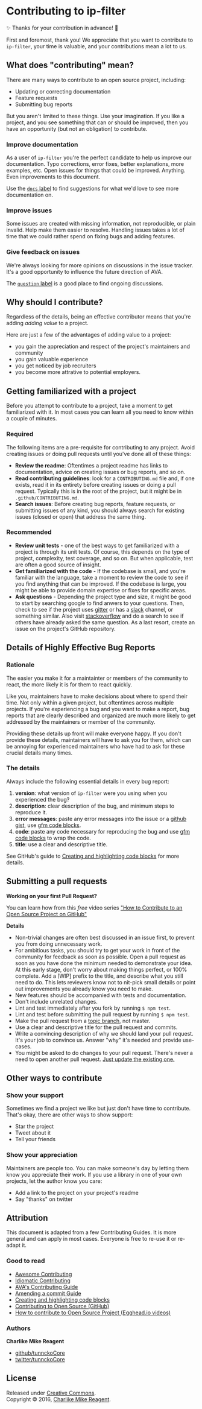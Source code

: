 # Contributing to ip-filter

:sparkles: Thanks for your contribution in advance! :tada:

First and foremost, thank you! We appreciate that you want to contribute to `ip-filter`, your time is valuable, and your contributions mean a lot to us.

## What does "contributing" mean?

There are many ways to contribute to an open source project, including:

- Updating or correcting documentation
- Feature requests
- Submitting bug reports

But you aren't limited to these things. Use your imagination. If you like a project, and you see something that can or should be improved, then you have an opportunity (but not an obligation) to contribute. 

### Improve documentation

As a user of `ip-filter` you're the perfect candidate to help us improve our documentation. Typo corrections, error fixes, better explanations, more examples, etc. Open issues for things that could be improved. Anything. Even improvements to this document.

Use the [`docs` label](https://github.com/tunnckoCore/ip-filter/labels/docs) to find suggestions for what we'd love to see more documentation on.

### Improve issues

Some issues are created with missing information, not reproducible, or plain invalid. Help make them easier to resolve. Handling issues takes a lot of time that we could rather spend on fixing bugs and adding features.

### Give feedback on issues

We're always looking for more opinions on discussions in the issue tracker. It's a good opportunity to influence the future direction of AVA.

The [`question` label](https://github.com/tunnckoCore/ip-filter/labels/question) is a good place to find ongoing discussions.


## Why should I contribute?

Regardless of the details, being an effective contributor means that you're adding _adding value_ to a project.

Here are just a few of the advantages of adding value to a project:

- you gain the appreciation and respect of the project's maintainers and community
- you gain valuable experience
- you get noticed by job recruiters
- you become more attrative to potential employers. 

## Getting familiarized with a project

Before you attempt to contribute to a project, take a moment to get familiarized with it. In most cases you can learn all you need to know within a couple of minutes. 

### Required

The following items are a pre-requisite for contributing to any project. Avoid creating issues or doing pull requests until you've done all of these things:

- **Review the readme**: Oftentimes a project readme has links to documentation, advice on creating issues or bug reports, and so on.
- **Read contributing guidelines**: look for a `CONTRIBUTING.md` file and, if one exists, read it in its entirety before creating issues or doing a pull request. Typically this is in the root of the project, but it might be in `.github/CONTRIBUTING.md`.
- **Search issues**: Before creating bug reports, feature requests, or submitting issues of any kind, you should always search for existing issues (closed or open) that address the same thing. 

### Recommended

- **Review unit tests** - one of the best ways to get familiarized with a project is through its unit tests. Of course, this depends on the type of project, complexity, test coverage, and so on. But when applicable, test are often a good source of insight.
- **Get familiarized with the code** - If the codebase is small, and you're familiar with the language, take a moment to review the code to see if you find anything that can be improved. If the codebase is large, you might be able to provide domain expertise or fixes for specific areas.
- **Ask questions** - Depending the project type and size, it might be good to start by searching google to find anwers to your questions. Then, check to see if the project uses [gitter](https://gitter.im) or has a [slack](https://slack.com) channel, or something similar. Also visit [stackoverflow](https://stackoverflow.com) and do a search to see if others have already asked the same question. As a last resort, create an issue on the project's GitHub repository.


## Details of Highly Effective Bug Reports

### Rationale

The easier you make it for a maintainter or members of the community to react, the more likely it is for them to react quickly. 

Like you, maintainers have to make decisions about where to spend their time. Not only within a given project, but oftentimes across multiple projects. If you're experiencing a bug and you want to make a report, bug reports that are clearly described and organized are much more likely to get addressed by the maintainers or member of the community.

Providing these details up front will make everyone happy. If you don't provide these details, maintainers will have to ask you for them, which can be annoying for experienced maintainers who have had to ask for these crucial details many times. 

### The details

Always include the following essential details in every bug report:

1. **version**: what version of `ip-filter` were you using when you experienced the bug?
2. **description**: clear description of the bug, and minimum steps to reproduce it.
3. **error messages**: paste any error messages into the issue or a [github gist](https://gist.github.com/), use [gfm code blocks][gfm].
4. **code**: paste any code necessary for reproducing the bug and use [gfm code blocks][gfm] to wrap the code.
5. **title**: use a clear and descriptive title.

See GitHub's guide to [Creating and highlighting code blocks][gfm] for more details.

## Submitting a pull requests

**Working on your first Pull Request?**

You can learn how from this *free* video series ["How to Contribute to an Open Source Project on GitHub"][howto-oss-github]

**Details**

- Non-trivial changes are often best discussed in an issue first, to prevent you from doing unnecessary work.
- For ambitious tasks, you should try to get your work in front of the community for feedback as soon as possible. Open a pull request as soon as you have done the minimum needed to demonstrate your idea. At this early stage, don't worry about making things perfect, or 100% complete. Add a [WIP] prefix to the title, and describe what you still need to do. This lets reviewers know not to nit-pick small details or point out improvements you already know you need to make.
- New features should be accompanied with tests and documentation.
- Don't include unrelated changes.
- Lint and test immediately after you fork by running `$ npm test`.
- Lint and test before submitting the pull request by running `$ npm test`.
- Make the pull request from a [topic branch](https://github.com/dchelimsky/rspec/wiki/Topic-Branches), not master.
- Use a clear and descriptive title for the pull request and commits.
- Write a convincing description of why we should land your pull request. It's your job to convince us. Answer "why" it's needed and provide use-cases.
- You might be asked to do changes to your pull request. There's never a need to open another pull request. [Just update the existing one.][amending]

## Other ways to contribute

### Show your support

Sometimes we find a project we like but just don't have time to contribute. That's okay, there are other ways to show support:

- Star the project
- Tweet about it
- Tell your friends

### Show your appreciation

Maintainers are people too. You can make someone's day by letting them know you appreciate their work. If you use a library in one of your own projects, let the author know you care:

- Add a link to the project on your project's readme
- Say "thanks" on twitter

## Attribution

This document is adapted from a few Contributing Guides. It is more general and can apply in most cases. Everyone is free to re-use it or re-adapt it.

### Good to read

- [Awesome Contributing][awesomelist]
- [Idiomatic Contributing][idiomatic]
- [AVA's Contributing Guide][avajs]
- [Amending a commit Guide][amending]
- [Creating and highlighting code blocks][gfm]
- [Contributing to Open Source (GitHub)][os-on-github]
- [How to contribute to Open Source Project (Egghead.io videos)][howto-oss-github]

### Authors

**Charlike Mike Reagent**

* [github/tunnckoCore](https://github.com/tunnckoCore)
* [twitter/tunnckoCore](http://twitter.com/tunnckoCore)

## License

Released under [Creative Commons](https://creativecommons.org/licenses/by/3.0/).  
Copyright © 2016, [Charlike Mike Reagent](http://www.tunnckocore.tk).

[gfm]: https://help.github.com/articles/creating-and-highlighting-code-blocks/
[avajs]: https://github.com/avajs/ava/blob/master/contributing.md
[idiomatic]: https://github.com/jonschlinkert/idiomatic-contributing
[awesomelist]: https://github.com/jonschlinkert/awesome-contributing
[amending]: https://github.com/RichardLitt/docs/blob/master/amending-a-commit-guide.md
[os-on-github]: https://guides.github.com/activities/contributing-to-open-source/
[howto-oss-github]: http://j.mp/how-to-contrib-on-github